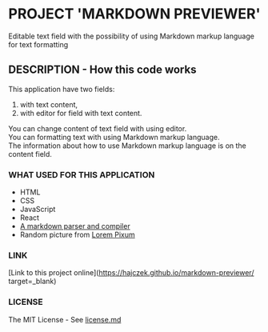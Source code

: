 # PROJECT 'MARKDOWN PREVIEWER'

Editable text field with the possibility of using Markdown markup language for text formatting

## DESCRIPTION - How this code works

This application have two fields: 
1. with text content,
2. with editor for field with text content.<br/>

You can change content of text field with using editor.<br/>
You can formatting text with using Markdown markup language.<br/>
The information about how to use Markdown markup language is on the content field.

### WHAT USED FOR THIS APPLICATION

- HTML<br/>
- CSS<br/>
- JavaScript<br/>
- React<br/>
- [A markdown parser and compiler](https://github.com/markedjs/marked)
- Random picture from [Lorem Pixum](https://picsum.photos/)

### LINK 

[Link to this project online](https://hajczek.github.io/markdown-previewer/ target=_blank)

### LICENSE

The MIT License - See [license.md](https://github.com/hajczek/markdown-previewer/blob/master/license/License.md)